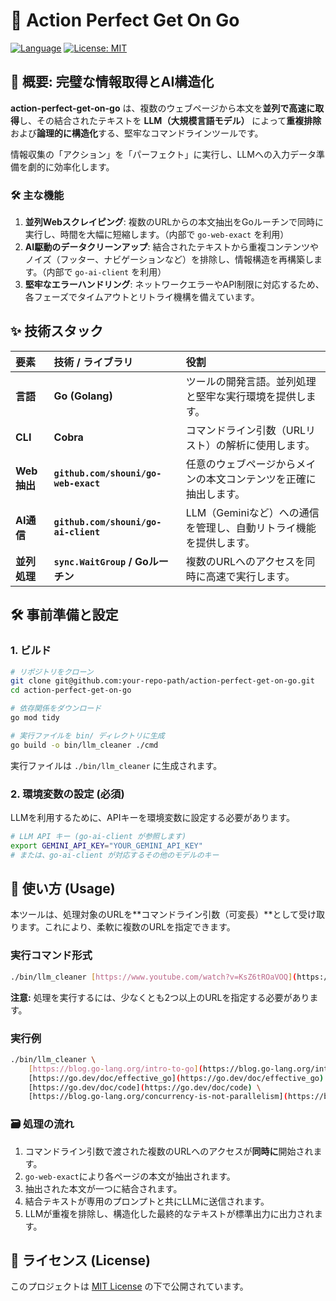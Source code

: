 # 🤖 Action Perfect Get On Go

[![Language](https://img.shields.io/badge/Language-Go-blue)](https://golang.org/)
[![License: MIT](https://img.shields.io/badge/License-MIT-yellow.svg)](https://opensource.org/licenses/MIT)

## 🌟 概要: 完璧な情報取得とAI構造化

**action-perfect-get-on-go** は、複数のウェブページから本文を**並列で高速に取得**し、その結合されたテキストを **LLM（大規模言語モデル）** によって**重複排除**および**論理的に構造化**する、堅牢なコマンドラインツールです。

情報収集の「アクション」を「パーフェクト」に実行し、LLMへの入力データ準備を劇的に効率化します。

### 🛠️ 主な機能

1.  **並列Webスクレイピング**: 複数のURLからの本文抽出をGoルーチンで同時に実行し、時間を大幅に短縮します。（内部で `go-web-exact` を利用）
2.  **AI駆動のデータクリーンアップ**: 結合されたテキストから重複コンテンツやノイズ（フッター、ナビゲーションなど）を排除し、情報構造を再構築します。（内部で `go-ai-client` を利用）
3.  **堅牢なエラーハンドリング**: ネットワークエラーやAPI制限に対応するため、各フェーズでタイムアウトとリトライ機構を備えています。

## ✨ 技術スタック

| 要素 | 技術 / ライブラリ | 役割 |
| :--- | :--- | :--- |
| **言語** | **Go (Golang)** | ツールの開発言語。並列処理と堅牢な実行環境を提供します。 |
| **CLI** | **Cobra** | コマンドライン引数（URLリスト）の解析に使用します。 |
| **Web抽出** | **`github.com/shouni/go-web-exact`** | 任意のウェブページからメインの本文コンテンツを正確に抽出します。 |
| **AI通信** | **`github.com/shouni/go-ai-client`** | LLM（Geminiなど）への通信を管理し、自動リトライ機能を提供します。 |
| **並列処理** | **`sync.WaitGroup` / Goルーチン** | 複数のURLへのアクセスを同時に高速で実行します。 |

## 🛠️ 事前準備と設定

### 1. ビルド

```bash
# リポジトリをクローン
git clone git@github.com:your-repo-path/action-perfect-get-on-go.git
cd action-perfect-get-on-go

# 依存関係をダウンロード
go mod tidy

# 実行ファイルを bin/ ディレクトリに生成
go build -o bin/llm_cleaner ./cmd
````

実行ファイルは `./bin/llm_cleaner` に生成されます。

### 2\. 環境変数の設定 (必須)

LLMを利用するために、APIキーを環境変数に設定する必要があります。

```bash
# LLM API キー (go-ai-client が参照します)
export GEMINI_API_KEY="YOUR_GEMINI_API_KEY" 
# または、go-ai-client が対応するその他のモデルのキー
```

## 🚀 使い方 (Usage)

本ツールは、処理対象のURLを\*\*コマンドライン引数（可変長）\*\*として受け取ります。これにより、柔軟に複数のURLを指定できます。

### 実行コマンド形式

```bash
./bin/llm_cleaner [https://www.youtube.com/watch?v=KsZ6tROaVOQ](https://www.youtube.com/watch?v=KsZ6tROaVOQ) [https://www.youtube.com/watch?v=-s7TCuCpB5c](https://www.youtube.com/watch?v=-s7TCuCpB5c) [https://www.youtube.com/watch?v=ep9zgmN9BNA](https://www.youtube.com/watch?v=ep9zgmN9BNA) [https://en.wikipedia.org/wiki/4](https://en.wikipedia.org/wiki/4) ... [https://en.wikipedia.org/wiki/N](https://en.wikipedia.org/wiki/N)
```

**注意:** 処理を実行するには、少なくとも2つ以上のURLを指定する必要があります。

### 実行例

```bash
./bin/llm_cleaner \
    [https://blog.go-lang.org/intro-to-go](https://blog.go-lang.org/intro-to-go) \
    [https://go.dev/doc/effective_go](https://go.dev/doc/effective_go) \
    [https://go.dev/doc/code](https://go.dev/doc/code) \
    [https://blog.go-lang.org/concurrency-is-not-parallelism](https://blog.go-lang.org/concurrency-is-not-parallelism)
```

### 🗃️ 処理の流れ

1.  コマンドライン引数で渡された複数のURLへのアクセスが**同時に**開始されます。
2.  `go-web-exact`により各ページの本文が抽出されます。
3.  抽出された本文が一つに結合されます。
4.  結合テキストが専用のプロンプトと共にLLMに送信されます。
5.  LLMが重複を排除し、構造化した最終的なテキストが標準出力に出力されます。

## 📜 ライセンス (License)

このプロジェクトは [MIT License](https://opensource.org/licenses/MIT) の下で公開されています。
